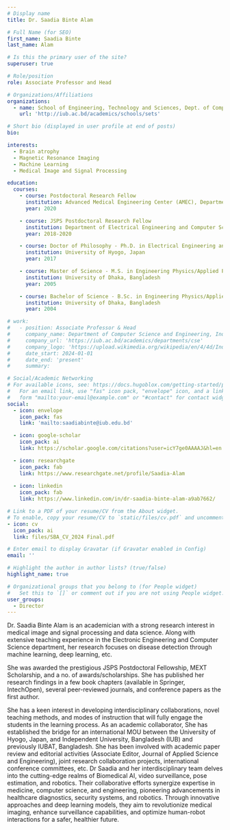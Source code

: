 ```yaml
---
# Display name
title: Dr. Saadia Binte Alam

# Full Name (for SEO)
first_name: Saadia Binte
last_name: Alam

# Is this the primary user of the site?
superuser: true

# Role/position
role: Associate Professor and Head

# Organizations/Affiliations
organizations:
  - name: School of Engineering, Technology and Sciences, Dept. of Computer Scinece & Engineering, Independent University, Bangladesh.
    url: 'http://iub.ac.bd/academics/schools/sets'

# Short bio (displayed in user profile at end of posts)
bio:   

interests:
  - Brain atrophy
  - Magnetic Resonance Imaging
  - Machine Learning
  - Medical Image and Signal Processing

education:
  courses:
    - course: Postdoctoral Research Fellow
      institution: Advanced Medical Engineering Center (AMEC), Department of Electrical Engineering and Computer Science, Graduate School of Engineering, University of Hyogo, Japan.
      year: 2020

    - course: JSPS Postdoctoral Research Fellow
      institution: Department of Electrical Engineering and Computer Science, Graduate School of Engineering, University of Hyogo, Japan.
      year: 2018-2020

    - course: Doctor of Philosophy - Ph.D. in Electrical Engineering and Computer Science
      institution: University of Hyogo, Japan
      year: 2017

    - course: Master of Science - M.S. in Engineering Physics/Applied Physics
      institution: University of Dhaka, Bangladesh
      year: 2005

    - course: Bachelor of Science - B.Sc. in Engineering Physics/Applied Physics
      institution: University of Dhaka, Bangladesh
      year: 2004

# work:
#   - position: Associate Professor & Head
#     company_name: Department of Computer Science and Engineering, Independent University, Bangladesh (IUB)
#     company_url: 'https://iub.ac.bd/academics/departments/cse'
#     company_logo: 'https://upload.wikimedia.org/wikipedia/en/4/4d/Independent_University%2C_Bangladesh_logo.png'
#     date_start: 2024-01-01
#     date_end: 'present'
#     summary:

# Social/Academic Networking
# For available icons, see: https://docs.hugoblox.com/getting-started/page-builder/#icons
#   For an email link, use "fas" icon pack, "envelope" icon, and a link in the
#   form "mailto:your-email@example.com" or "#contact" for contact widget.
social:
  - icon: envelope
    icon_pack: fas
    link: 'mailto:saadiabinte@iub.edu.bd'

  - icon: google-scholar
    icon_pack: ai
    link: https://scholar.google.com/citations?user=icY7ge0AAAAJ&hl=en

  - icon: researchgate
    icon_pack: fab
    link: https://www.researchgate.net/profile/Saadia-Alam
  
  - icon: linkedin
    icon_pack: fab
    link: https://www.linkedin.com/in/dr-saadia-binte-alam-a9ab7662/

# Link to a PDF of your resume/CV from the About widget.
# To enable, copy your resume/CV to `static/files/cv.pdf` and uncomment the lines below.
- icon: cv
  icon_pack: ai
  link: files/SBA_CV_2024 Final.pdf

# Enter email to display Gravatar (if Gravatar enabled in Config)
email: ''

# Highlight the author in author lists? (true/false)
highlight_name: true

# Organizational groups that you belong to (for People widget)
#   Set this to `[]` or comment out if you are not using People widget.
user_groups:
  - Director
---
```


Dr. Saadia Binte Alam is an academician with a strong research interest in medical image and signal processing and data science. Along with extensive teaching experience in the Electronic Engineering and Computer Science department, her research focuses on disease detection through machine learning, deep learning, etc.

She was awarded the prestigious JSPS Postdoctoral Fellowship, MEXT Scholarship, and a no. of awards/scholarships. She has published her research findings in a few book chapters (available in Springer, IntechOpen), several peer-reviewed journals, and conference papers as the first author.

She has a keen interest in developing interdisciplinary collaborations, novel teaching methods, and modes of instruction that will fully engage the students in the learning process. As an academic collaborator, She has established the bridge for an international MOU between the University of Hyogo, Japan, and Independent University, Bangladesh (IUB) and previously IUBAT, Bangladesh. She has been involved with academic paper review and editorial activities (Associate Editor, Journal of Applied Science and Engineering), joint research collaboration projects, international conference committees, etc.
Dr Saadia and her interdisciplinary team delves into the cutting-edge realms of Biomedical AI, video surveillance, pose estimation, and robotics. Their collaborative efforts synergize expertise in medicine, computer science, and engineering, pioneering advancements in healthcare diagnostics, security systems, and robotics. Through innovative approaches and deep learning models, they aim to revolutionize medical imaging, enhance surveillance capabilities, and optimize human-robot interactions for a safer, healthier future.
